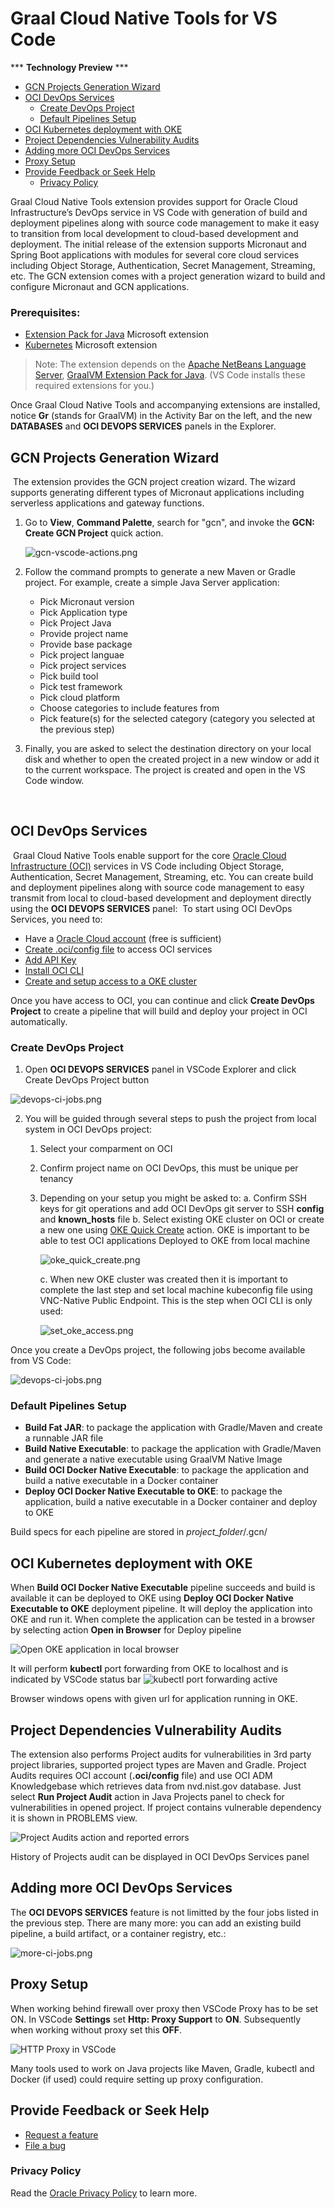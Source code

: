 # Graal Cloud Native Tools for VS Code
*** **Technology Preview** ***
<!-- vscode-markdown-toc -->

* [GCN Projects Generation Wizard](#gcn-projects-generation-wizard)
* [OCI DevOps Services](#oci-devops-services)
    * [Create DevOps Project](#create-devops-project)
    * [Default Pipelines Setup](#default-pipelines-setup)
* [OCI Kubernetes deployment with OKE](#oci-kubernetes-deployment-with-oke)
* [Project Dependencies Vulnerability Audits](#project-dependencies-vulnerability-audits)
* [Adding more OCI DevOps Services](#adding-more-oci-devops-services)
* [Proxy Setup](#proxy-setup)
* [Provide Feedback or Seek Help](#provide-feedback-or-seek-help)
    * [Privacy Policy](#privacy-policy)

<!-- vscode-markdown-toc-config
	numbering=false
	autoSave=true
	/vscode-markdown-toc-config -->
<!-- /vscode-markdown-toc -->




Graal Cloud Native Tools extension provides support for Oracle Cloud Infrastructure’s DevOps service in VS Code with generation of build and deployment pipelines along with source code management to make it easy to transition from local development to cloud-based development and deployment. 
The initial release of the extension supports Micronaut and Spring Boot applications with modules for several core cloud services including Object Storage, Authentication, Secret Management, Streaming, etc. 
The GCN extension comes with a project generation wizard to build and configure Micronaut and GCN applications.

### <a name='prerequisites:'></a>Prerequisites:

- [Extension Pack for Java](https://marketplace.visualstudio.com/items?itemName=vscjava.vscode-java-pack) Microsoft extension
- [Kubernetes](https://marketplace.visualstudio.com/items?itemName=ms-kubernetes-tools.vscode-kubernetes-tools) Microsoft extension
​
> Note: The extension depends on the [Apache NetBeans Language Server](https://marketplace.visualstudio.com/items?itemName=ASF.apache-netbeans-java), [GraalVM Extension Pack for Java](https://marketplace.visualstudio.com/items?itemName=oracle-labs-graalvm.graalvm-pack). (VS Code installs these required extensions for you.)

Once Graal Cloud Native Tools and accompanying extensions are installed, notice **Gr** (stands for GraalVM) in the Activity Bar on the left, and the new **DATABASES** and **OCI DEVOPS SERVICES** panels in the Explorer.

## <a name='gcn-projects-generation-wizard'></a>GCN Projects Generation Wizard 
​
The extension provides the GCN project creation wizard. The wizard supports generating different types of Micronaut applications including serverless applications and gateway functions.

1. Go to **View**, **Command Palette**, search for "gcn", and invoke the **GCN: Create GCN Project** quick action.

    ![gcn-vscode-actions.png](images/gcn-vscode-actions.png)

2. Follow the command prompts to generate a new Maven or Gradle project. For example, create a simple Java Server application:
    - Pick Micronaut version
    - Pick Application type
    - Pick Project Java
    - Provide project name
    - Provide base package
    - Pick project languae
    - Pick project services
    - Pick build tool
    - Pick test framework
    - Pick cloud platform
    - Choose categories to include features from
    - Pick feature(s) for the selected category (category you selected at the previous step)

3. Finally, you are asked to select the destination directory on your local disk and whether to open the created project in a new window or add it to the current workspace. The project is created and open in the VS Code window.

​
## <a name='oci-devops-services'></a>OCI DevOps Services
​
Graal Cloud Native Tools enable support for the core [Oracle Cloud Infrastructure (OCI)](https://www.oracle.com/cloud/) services in VS Code including Object Storage, Authentication, Secret Management, Streaming, etc. You can create build and deployment pipelines along with source code management to easy transmit from local to cloud-based development and deployment directly using the **OCI DEVOPS SERVICES** panel:
​
To start using OCI DevOps Services, you need to:
- Have a [Oracle Cloud account](https://www.oracle.com/cloud/free/) (free is sufficient)
- [Create .oci/config file](https://docs.oracle.com/en-us/iaas/Content/API/Concepts/sdkconfig.htm) to access OCI services
- [Add API Key](https://docs.oracle.com/en/learn/generate_ssh_keys/index.html)
- [Install OCI CLI](https://docs.oracle.com/en-us/iaas/Content/API/SDKDocs/cliinstall.htm)
- [Create and setup access to a OKE cluster](https://docs.oracle.com/en-us/iaas/Content/ContEng/Tasks/contengcreatingclusterusingoke.htm)

Once you have access to OCI, you can continue and click **Create DevOps Project** to create a pipeline that will build and deploy your project in OCI automatically.

### <a name='create-devops-project'></a>Create DevOps Project
1. Open **OCI DEVOPS SERVICES** panel in VSCode Explorer and click Create DevOps Project button 

![devops-ci-jobs.png](images/create_devops_prj.png)

2. You will be guided through several steps to push the project from local system in OCI DevOps project:
    1. Select your comparment on OCI
    2. Confirm project name on OCI DevOps, this must be unique per tenancy
    3. Depending on your setup you might be asked to:
        a. Confirm SSH keys for git operations and add OCI DevOps git server to SSH **config** and **known_hosts** file
        b. Select existing OKE cluster on OCI or create a new one using [OKE Quick Create](https://docs.oracle.com/en-us/iaas/Content/ContEng/Tasks/contengcreatingclusterusingoke_topic-Using_the_Console_to_create_a_Quick_Cluster_with_Default_Settings.htm#create-quick-cluster) action. OKE is important to be able to test OCI applications Deployed to OKE from local machine

        ![oke_quick_create.png](images/oke_quick_create.png)

        c. When new OKE cluster was created then it is important to complete the last step and set local machine kubeconfig file using VNC-Native Public Endpoint. This is the step when OCI CLI is only used:

        ![set_oke_access.png](images/set_oke_access.png)

 Once you create a DevOps project, the following jobs become available from VS Code:

![devops-ci-jobs.png](images/devops-ci-jobs.png)
### <a name='default-pipelines-setup'></a>Default Pipelines Setup
* **Build Fat JAR**: to package the application with Gradle/Maven and create a runnable JAR file
* **Build Native Executable**: to package the application with Gradle/Maven and generate a native executable using GraalVM Native Image
* **Build OCI Docker Native Executable**: to package the application and build a native executable in a Docker container
* **Deploy OCI Docker Native Executable to OKE**: to package the application, build a native executable in a Docker container and deploy to OKE

Build specs for each pipeline are stored in *project_folder*/.gcn/

## <a name='oci-kubernetes-deployment-with-oke'></a>OCI Kubernetes deployment with OKE
When **Build OCI Docker Native Executable** pipeline succeeds and build is available it can be deployed to OKE using **Deploy OCI Docker Native Executable to OKE** deployment pipeline. It will deploy the application into OKE and run it. When complete the application can be tested in a browser by selecting action **Open in Browser** for Deploy pipeline

![Open OKE application in local browser](images/oke_test_app.png)

It will perform **kubectl** port forwarding from OKE to localhost and is indicated by VSCode status bar ![kubectl port forwarding active](images/kubectl_port_fwd.png)

Browser windows opens with given url for application running in OKE.

## <a name='project-dependencies-vulnerability-audits'></a>Project Dependencies Vulnerability Audits
The extension also performs Project audits for vulnerabilities in 3rd party project libraries, supported project types are Maven and Gradle. Project Audits requires OCI account (**.oci/config** file) and use OCI ADM Knowledgebase which retrieves data from nvd.nist.gov database.
Just select **Run Project Audit** action in Java Projects panel to check for vulnerabilities in opened project. If project contains vulnerable dependency it is shown in PROBLEMS view. 

![Project Audits action and reported errors](images/project_audit.png)

History of Projects audit can be displayed in OCI DevOps Services panel

## <a name='adding-more-oci-devops-services'></a>Adding more OCI DevOps Services
The **OCI DEVOPS SERVICES** feature is not limitted by the four jobs listed in the previous step. There are many more: you can add an existing build pipeline, a build artifact, or a container registry, etc.:

![more-ci-jobs.png](images/more-ci-jobs.png)

## <a name='proxy-setup'></a>Proxy Setup
When working behind firewall over proxy then VSCode Proxy has to be set ON. In VSCode **Settings** set **Http: Proxy Support** to **ON**. Subsequently when working without proxy set this **OFF**.

![HTTP Proxy in VSCode](images/proxy.png)

Many tools used to work on Java projects like Maven, Gradle, kubectl and Docker (if used) could require setting up proxy configuration. 

## <a name='provide-feedback-or-seek-help'></a>Provide Feedback or Seek Help

* [Request a feature](https://github.com/graalvm/vscode-extensions/issues/new?labels=enhancement)
* [File a bug](https://github.com/graalvm/vscode-extensions/issues/new?labels=bug)

### <a name='privacy-policy'></a>Privacy Policy

Read the [Oracle Privacy Policy](https://www.oracle.com/legal/privacy/privacy-policy.html) to learn more.